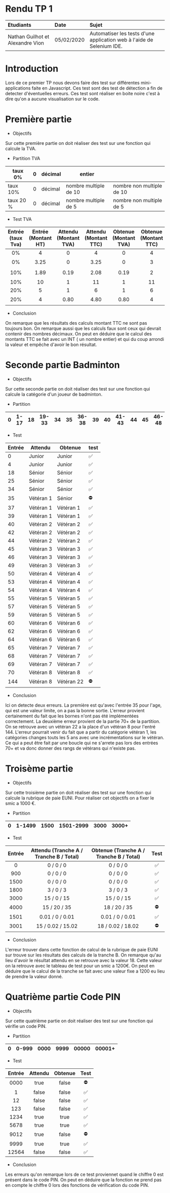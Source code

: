 # Rendu TP 1

Etudiants | Date | Sujet
:---|:---|:---
Nathan Guilhot et Alexandre Vion | 05/02/2020 | Automatiser les tests d'une application web à l'aide de Selenium IDE.

# Introduction

Lors de ce premier TP nous devons faire des test sur différentes mini-applications faite en Javascript. Ces test sont des 
test de détection a fin de detecter d'éventuelles erreurs. Ces test sont réaliser en boite noire c'est à dire qu'on a aucune 
visualisation sur le code.

# Première partie

* Objectifs

Sur cette première partie on doit réaliser des test sur une fonction qui calcule la TVA.

* Partition TVA

| taux 0%   | 0 | décimal | entier                |                           |
|-----------|---|---------|-----------------------|---------------------------|
| taux 10%  | 0 | décimal | nombre multiple de 10 | nombre non multiple de 10 |
| taux 20 % | 0 | décimal | nombre multiple de 5  | nombre non multiple de 5  |

* Test TVA

| Entrée (taux Tva) | Entrée (Montant HT) | Attendu (Montant TVA) | Attendu (Montant TTC) | Obtenue (Montant TVA) | Obtenue (Montant TTC) |        Test        |
|:-----------------:|:-------------------:|:---------------------:|:---------------------:|:---------------------:|:---------------------:|:------------------:|
|         0%        |          4          |           0           |           4           |           0           |           4           | :white_check_mark: |
|         0%        |         3.25        |           0           |          3.25         |           0           |           3           |     :no_entry:     |
|        10%        |         1.89        |          0.19         |          2.08         |          0.19         |           2           |     :no_entry:     |
|        10%        |          10         |           1           |           11          |           1           |           11          | :white_check_mark: |
|        20%        |          5          |           1           |           6           |           1           |           6           | :white_check_mark: |
|        20%        |          4          |          0.80         |          4.80         |          0.80         |           4           |     :no_entry:     |

* Conclusion

On remarque que les résultats des calculs montant TTC ne sont pas toujours bon. On remarque aussi que les calculs faux sont
ceux qui devrait contenir des nombres décimaux. On peut en déduire que le calcul des montants TTC se fait avec un INT ( 
un nombre entier) et qui du coup arrondi la valeur et empêche d'avoir le bon résultat. 

# Seconde partie Badminton

* Objectifs

Sur cette seconde partie on doit réaliser des test sur une fonction qui calcule la catégorie d'un joueur de badminton.

* Partition

| 0 | 1-17 | 18 | 19-33 | 34 | 35 | 36-38 | 39 | 40 | 41-43 | 44 | 45 | 46-48 | 49 | 50 | 51-53 | 54 | 55 | 56-58 | 59 | 60 | 61-63 | 64 | 65 | 66-68 | 69 | 70 | 71+ |
|---|------|----|-------|----|----|-------|----|----|-------|----|----|-------|----|----|-------|----|----|-------|----|----|-------|----|----|-------|----|----|-----|

* Test

| Entrée | Attendu   | Obtenue    | test               |
|--------|-----------|------------|--------------------|
| 0      | Junior    | Junior     | :white_check_mark: |
| 4      | Junior    | Junior     | :white_check_mark: |
| 18     | Sénior    | Sénior     | :white_check_mark: |
| 25     | Sénior    | Sénior     | :white_check_mark: |
| 34     | Sénior    | Sénior     | :white_check_mark: |
| 35     | Vétéran 1 | Sénior     | :no_entry:         |
| 37     | Vétéran 1 | Vétéran 1  | :white_check_mark: |
| 39     | Vétéran 1 | Vétéran 1  | :white_check_mark: |
| 40     | Vétéran 2 | Vétéran 2  | :white_check_mark: |
| 42     | Vétéran 2 | Vétéran 2  | :white_check_mark: |
| 44     | Vétéran 2 | Vétéran 2  | :white_check_mark: |
| 45     | Vétéran 3 | Vétéran 3  | :white_check_mark: |
| 46     | Vétéran 3 | Vétéran 3  | :white_check_mark: |
| 49     | Vétéran 3 | Vétéran 3  | :white_check_mark: |
| 50     | Vétéran 4 | Vétéran 4  | :white_check_mark: |
| 53     | Vétéran 4 | Vétéran 4  | :white_check_mark: |
| 54     | Vétéran 4 | Vétéran 4  | :white_check_mark: |
| 55     | Vétéran 5 | Vétéran 5  | :white_check_mark: |
| 57     | Vétéran 5 | Vétéran 5  | :white_check_mark: |
| 59     | Vétéran 5 | Vétéran 5  | :white_check_mark: |
| 60     | Vétéran 6 | Vétéran 6  | :white_check_mark: |
| 62     | Vétéran 6 | Vétéran 6  | :white_check_mark: |
| 64     | Vétéran 6 | Vétéran 6  | :white_check_mark: |
| 65     | Vétéran 7 | Vétéran 7  | :white_check_mark: |
| 68     | Vétéran 7 | Vétéran 7  | :white_check_mark: |
| 69     | Vétéran 7 | Vétéran 7  | :white_check_mark: |
| 70     | Vétéran 8 | Vétéran 8  | :white_check_mark: |
| 144    | Vétéran 8 | Vétéran 22 | :no_entry:         |

* Conclusion

Ici on detecte deux erreurs. La première est qu'avec l'entrée 35 pour l'age, qui est une valeur limite, on a pas la bonne 
sortie. L'erreur provient certainement du fait que les bornes n'ont pas été implémentées correctement. La deuxième erreur 
provient de la partie 70+ de la partition. On se retrouve avec un vétéran 22 a la place d'un vétéran 8 pour l'entré 144. 
L'erreur pourrait venir du fait que a partir du catégorie vétéran 1, les catégories changes touts les 5 ans avec une 
incrémentations sur le vétéran. Ce qui a peut être fait par une boucle qui ne s'arrete pas lors des entrées 70+ et va
donc donner des rangs de vétérans qui n'existe pas.

# Troisème partie

* Objectifs 

Sur cette troisième partie on doit réaliser des test sur une fonction qui calcule la rubrique de paie EUNI. Pour réaliser 
cet objectifs on a fixer le smic a 1000 €.

* Partition 

| 0 | 1-1499 | 1500 | 1501-2999 | 3000 | 3000+ |
|---|--------|------|-----------|------|-------|

* Test


| Entrée | Attendu  (Tranche A / Tranche B / Total) | Obtenue (Tranche A / Tranche B / Total) |        Test        |
|:------:|:----------------------------------------:|:---------------------------------------:|:------------------:|
|    0   |                 0 / 0 / 0                |                0 / 0 / 0                | :white_check_mark: |
|   900  |                 0 / 0 / 0                |                0 / 0 / 0                | :white_check_mark: |
|  1500  |                 0 / 0 / 0                |                0 / 0 / 0                | :white_check_mark: |
|  1800  |                 3 / 0 / 3                |                3 / 0 / 3                | :white_check_mark: |
|  3000  |                15 / 0 / 15               |               15 / 0 / 15               | :white_check_mark: |
|  4000  |               15 / 20 / 35               |               18 / 20 / 35              |     :no_entry:     |
|  1501  |              0.01 / 0 / 0.01             |             0.01 / 0 / 0.01             | :white_check_mark: |
|  3001  |             15 / 0.02 / 15.02            |            18 / 0.02 / 18.02            |     :no_entry:     |

* Conclusion

L'erreur trouver dans cette fonction de calcul de la rubrique de paie EUNI sur trouve sur les résultats des calculs de la
tranche B. On remarque qu'au lieu d'avoir le résultat attendu en se retrouve avec la valeur 18. Cette valeur on la retrouve
avec le tableau de test pour un smic a 1200€. On peut en déduire que le calcul de la tranche se fait avec une valeur fixe a 
1200 eu lieu de prendre la valeur donné.

# Quatrième partie Code PIN

* Objectifs

Sur cette quatrième partie on doit réaliser des test sur une fonction qui vérifie un code PIN.

* Partition

| 0 | 0-999 | 0000 | 9999 | 00000 | 00001+ |
|---|-------|------|------|-------|--------|

* Test

| Entrée | Attendu | Obtenue |        Test        |
|:------:|:-------:|:-------:|:------------------:|
|  0000  |   true  |  false  |     :no_entry:     |
|    1   |  false  |  false  | :white_check_mark: |
|   12   |  false  |  false  | :white_check_mark: |
|   123  |  false  |  false  | :white_check_mark: |
|  1234  |   true  |   true  | :white_check_mark: |
|  5678  |   true  |   true  | :white_check_mark: |
|  9012  |   true  |  false  |     :no_entry:     |
|  9999  |   true  |   true  | :white_check_mark: |
|  12564 |  false  |  false  | :white_check_mark: |

* Conclusion

Les erreurs qu'on remarque lors de ce test proviennet quand le chiffre 0 est présent dans le code PIN. On peut en déduire que
la fonction ne prend pas en compte le chiffre 0 lors des fonctions de vérification du code PIN.



